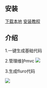 ## 安装
[下载本地](https://github.com/lxiuyuan/flutter_mvc/raw/master/plugin/flutter_mvc.zip)
[安装教程](https://www.jianshu.com/p/ba154b1518ec)<br/>
## 介绍
1.一键生成基础代码

2.管理维护mvc
![](https://github.com/lxiuyuan/flutter_mvc/blob/master/plugin/plugin.gif?raw=true)

3.生成fluro代码

![](https://github.com/lxiuyuan/flutter_mvc/blob/master/plugin/plugin.gif?raw=true)
